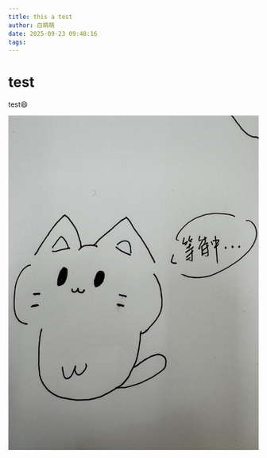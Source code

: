 ```yaml
---
title: this a test
author: 白萌萌
date: 2025-09-23 09:48:16
tags:
---
```

# test

test😄

![c88bee6214af024189767a864c159a3d.jpg](/images/c88bee6214af024189767a864c159a3d.jpg)
